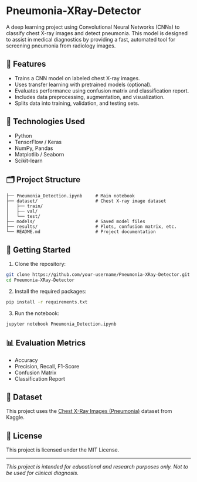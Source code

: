 
# Pneumonia-XRay-Detector

A deep learning project using Convolutional Neural Networks (CNNs) to classify chest X-ray images and detect pneumonia. This model is designed to assist in medical diagnostics by providing a fast, automated tool for screening pneumonia from radiology images.

## 📌 Features
- Trains a CNN model on labeled chest X-ray images.
- Uses transfer learning with pretrained models (optional).
- Evaluates performance using confusion matrix and classification report.
- Includes data preprocessing, augmentation, and visualization.
- Splits data into training, validation, and testing sets.

## 🧠 Technologies Used
- Python
- TensorFlow / Keras
- NumPy, Pandas
- Matplotlib / Seaborn
- Scikit-learn

## 🗂️ Project Structure
```
├── Pneumonia_Detection.ipynb     # Main notebook
├── dataset/                      # Chest X-ray image dataset
│   ├── train/
│   ├── val/
│   └── test/
├── models/                       # Saved model files
├── results/                      # Plots, confusion matrix, etc.
└── README.md                     # Project documentation
```

## 🚀 Getting Started

1. Clone the repository:
```bash
git clone https://github.com/your-username/Pneumonia-XRay-Detector.git
cd Pneumonia-XRay-Detector
```

2. Install the required packages:
```bash
pip install -r requirements.txt
```

3. Run the notebook:
```bash
jupyter notebook Pneumonia_Detection.ipynb
```

## 📊 Evaluation Metrics
- Accuracy
- Precision, Recall, F1-Score
- Confusion Matrix
- Classification Report

## 📁 Dataset
This project uses the [Chest X-Ray Images (Pneumonia)](https://www.kaggle.com/paultimothymooney/chest-xray-pneumonia) dataset from Kaggle.

## 📃 License
This project is licensed under the MIT License.

---
*This project is intended for educational and research purposes only. Not to be used for clinical diagnosis.*

